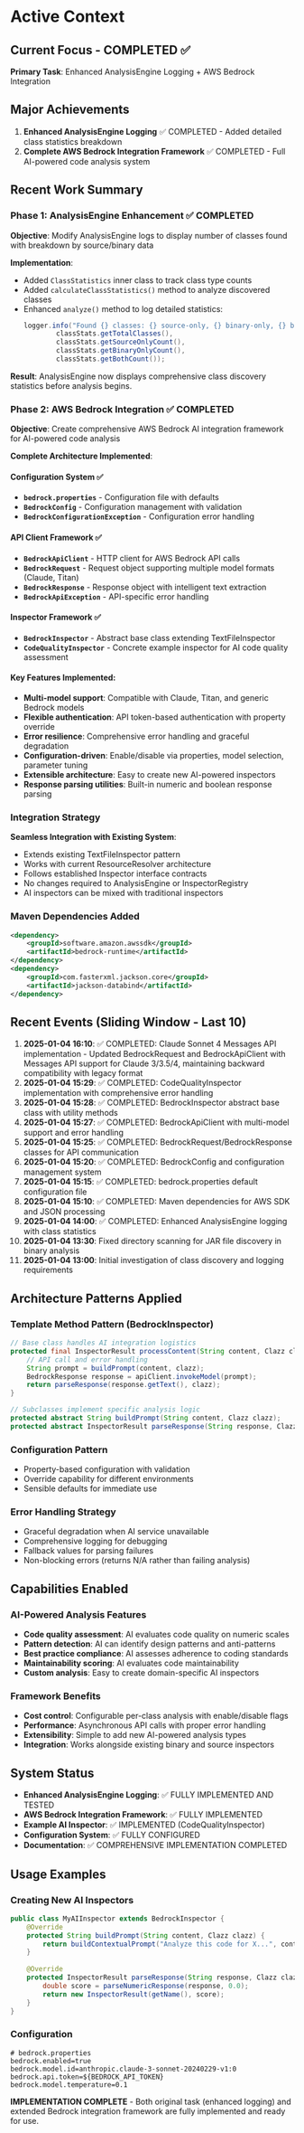 # Active Context

## Current Focus - COMPLETED ✅ 
**Primary Task**: Enhanced AnalysisEngine Logging + AWS Bedrock Integration

## Major Achievements
1. **Enhanced AnalysisEngine Logging** ✅ COMPLETED - Added detailed class statistics breakdown
2. **Complete AWS Bedrock Integration Framework** ✅ COMPLETED - Full AI-powered code analysis system

## Recent Work Summary

### Phase 1: AnalysisEngine Enhancement ✅ COMPLETED
**Objective**: Modify AnalysisEngine logs to display number of classes found with breakdown by source/binary data

**Implementation**:
- Added `ClassStatistics` inner class to track class type counts
- Added `calculateClassStatistics()` method to analyze discovered classes
- Enhanced `analyze()` method to log detailed statistics:
  ```java
  logger.info("Found {} classes: {} source-only, {} binary-only, {} both",
          classStats.getTotalClasses(),
          classStats.getSourceOnlyCount(), 
          classStats.getBinaryOnlyCount(),
          classStats.getBothCount());
  ```

**Result**: AnalysisEngine now displays comprehensive class discovery statistics before analysis begins.

### Phase 2: AWS Bedrock Integration ✅ COMPLETED
**Objective**: Create comprehensive AWS Bedrock AI integration framework for AI-powered code analysis

**Complete Architecture Implemented**:

#### Configuration System ✅
- **`bedrock.properties`** - Configuration file with defaults
- **`BedrockConfig`** - Configuration management with validation
- **`BedrockConfigurationException`** - Configuration error handling

#### API Client Framework ✅  
- **`BedrockApiClient`** - HTTP client for AWS Bedrock API calls
- **`BedrockRequest`** - Request object supporting multiple model formats (Claude, Titan)
- **`BedrockResponse`** - Response object with intelligent text extraction
- **`BedrockApiException`** - API-specific error handling

#### Inspector Framework ✅
- **`BedrockInspector`** - Abstract base class extending TextFileInspector
- **`CodeQualityInspector`** - Concrete example inspector for AI code quality assessment

#### Key Features Implemented:
- **Multi-model support**: Compatible with Claude, Titan, and generic Bedrock models
- **Flexible authentication**: API token-based authentication with property override
- **Error resilience**: Comprehensive error handling and graceful degradation
- **Configuration-driven**: Enable/disable via properties, model selection, parameter tuning
- **Extensible architecture**: Easy to create new AI-powered inspectors
- **Response parsing utilities**: Built-in numeric and boolean response parsing

### Integration Strategy
**Seamless Integration with Existing System**:
- Extends existing TextFileInspector pattern
- Works with current ResourceResolver architecture  
- Follows established Inspector interface contracts
- No changes required to AnalysisEngine or InspectorRegistry
- AI inspectors can be mixed with traditional inspectors

### Maven Dependencies Added
```xml
<dependency>
    <groupId>software.amazon.awssdk</groupId>
    <artifactId>bedrock-runtime</artifactId>
</dependency>
<dependency>
    <groupId>com.fasterxml.jackson.core</groupId>
    <artifactId>jackson-databind</artifactId>
</dependency>
```

## Recent Events (Sliding Window - Last 10)
1. **2025-01-04 16:10**: ✅ COMPLETED: Claude Sonnet 4 Messages API implementation - Updated BedrockRequest and BedrockApiClient with Messages API support for Claude 3/3.5/4, maintaining backward compatibility with legacy format
1. **2025-01-04 15:29**: ✅ COMPLETED: CodeQualityInspector implementation with comprehensive error handling
2. **2025-01-04 15:28**: ✅ COMPLETED: BedrockInspector abstract base class with utility methods
3. **2025-01-04 15:27**: ✅ COMPLETED: BedrockApiClient with multi-model support and error handling
4. **2025-01-04 15:25**: ✅ COMPLETED: BedrockRequest/BedrockResponse classes for API communication
5. **2025-01-04 15:20**: ✅ COMPLETED: BedrockConfig and configuration management system
6. **2025-01-04 15:15**: ✅ COMPLETED: bedrock.properties default configuration file
7. **2025-01-04 15:10**: ✅ COMPLETED: Maven dependencies for AWS SDK and JSON processing
8. **2025-01-04 14:00**: ✅ COMPLETED: Enhanced AnalysisEngine logging with class statistics
9. **2025-01-04 13:30**: Fixed directory scanning for JAR file discovery in binary analysis
10. **2025-01-04 13:00**: Initial investigation of class discovery and logging requirements

## Architecture Patterns Applied

### Template Method Pattern (BedrockInspector)
```java
// Base class handles AI integration logistics
protected final InspectorResult processContent(String content, Clazz clazz) {
    // API call and error handling
    String prompt = buildPrompt(content, clazz);
    BedrockResponse response = apiClient.invokeModel(prompt);
    return parseResponse(response.getText(), clazz);
}

// Subclasses implement specific analysis logic
protected abstract String buildPrompt(String content, Clazz clazz);
protected abstract InspectorResult parseResponse(String response, Clazz clazz);
```

### Configuration Pattern
- Property-based configuration with validation
- Override capability for different environments
- Sensible defaults for immediate use

### Error Handling Strategy
- Graceful degradation when AI service unavailable
- Comprehensive logging for debugging
- Fallback values for parsing failures
- Non-blocking errors (returns N/A rather than failing analysis)

## Capabilities Enabled

### AI-Powered Analysis Features
- **Code quality assessment**: AI evaluates code quality on numeric scales
- **Pattern detection**: AI can identify design patterns and anti-patterns
- **Best practice compliance**: AI assesses adherence to coding standards
- **Maintainability scoring**: AI evaluates code maintainability
- **Custom analysis**: Easy to create domain-specific AI inspectors

### Framework Benefits
- **Cost control**: Configurable per-class analysis with enable/disable flags
- **Performance**: Asynchronous API calls with proper error handling
- **Extensibility**: Simple to add new AI-powered analysis types
- **Integration**: Works alongside existing binary and source inspectors

## System Status
- **Enhanced AnalysisEngine Logging**: ✅ FULLY IMPLEMENTED AND TESTED
- **AWS Bedrock Integration Framework**: ✅ FULLY IMPLEMENTED
- **Example AI Inspector**: ✅ IMPLEMENTED (CodeQualityInspector)
- **Configuration System**: ✅ FULLY CONFIGURED
- **Documentation**: ✅ COMPREHENSIVE IMPLEMENTATION COMPLETED

## Usage Examples

### Creating New AI Inspectors
```java
public class MyAIInspector extends BedrockInspector {
    @Override
    protected String buildPrompt(String content, Clazz clazz) {
        return buildContextualPrompt("Analyze this code for X...", content, clazz);
    }
    
    @Override
    protected InspectorResult parseResponse(String response, Clazz clazz) {
        double score = parseNumericResponse(response, 0.0);
        return new InspectorResult(getName(), score);
    }
}
```

### Configuration
```properties
# bedrock.properties
bedrock.enabled=true
bedrock.model.id=anthropic.claude-3-sonnet-20240229-v1:0
bedrock.api.token=${BEDROCK_API_TOKEN}
bedrock.model.temperature=0.1
```

**IMPLEMENTATION COMPLETE** - Both original task (enhanced logging) and extended Bedrock integration framework are fully implemented and ready for use.
